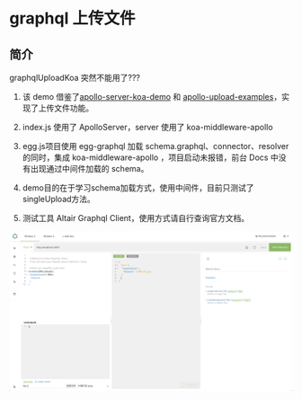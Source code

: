 # graphql 上传文件

## 简介

graphqlUploadKoa 突然不能用了???

1. 该 demo 借鉴了[apollo-server-koa-demo](https://github.com/bluedusk/apollo-server-koa-demo) 和 [apollo-upload-examples](https://github.com/jaydenseric/apollo-upload-examples)，实现了上传文件功能。

2. index.js 使用了 ApolloServer，server 使用了 koa-middleware-apollo

3. egg.js项目使用 egg-graphql 加载 schema.graphql、connector、resolver的同时，集成 koa-middleware-apollo ，项目启动未报错，前台 Docs 中没有出现通过中间件加载的 schema。

4. demo目的在于学习schema加载方式，使用中间件，目前只测试了singleUpload方法。

5. 测试工具 Altair Graphql Client，使用方式请自行查询官方文档。

![use altair](/doc/use_altair.png)